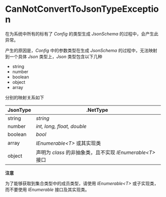# CanNotConvertToJsonTypeException

在为系统中所有的标有了 *Config* 的类型生成 *JsonSchema* 的过程中，会产生此异常。

产生的原因是，*Config* 中的参数类型在生成 *JsonSchema* 的过程中，无法映射到一个具体 *Json* 类型上，*Json* 类型包含以下几种
* string
* number
* boolean
* object
* array

分别的映射关系如下

| JsonType | .NetType |
|---|---|
| string | *string* |
| number | *int, long, float, double* |
| boolean | *bool* |
| array | *IEnumerable&lt;T>* 或其实现类 |
| object | 声明为 *class* 的非抽象类，且不实现 *IEnumerable&lt;T>* 接口 |

**注意**

为了能够获取到集合类型中的成员类型，请使用 *IEnumerable&lt;T>* 或子实现类，而不要使用 *IEnumerable* 接口及其实现类。
